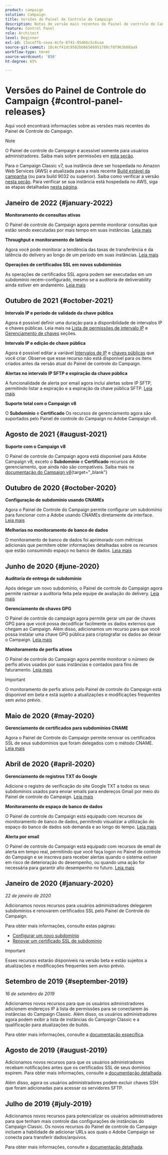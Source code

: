 ```yaml
---
product: campaign
solution: Campaign
title: Versões do Painel de Controle do Campaign
description: Notas de versão mais recentes do Painel de controle do Campaign.
feature: Control Panel
role: Architect
level: Beginner
exl-id: 13aceffb-ceaa-4cfe-8741-95d66c5c6caa
source-git-commit: 10c4cf41dc9502bb66566951780cf8f963b08aa9
workflow-type: tm+mt
source-wordcount: '858'
ht-degree: 65%

---
```


# Versões do Painel de Controle do Campaign {#control-panel-releases}

Aqui você encontrará informações sobre as versões mais recentes do Painel de Controle do Campaign.

>[!NOTE]
>
>O Painel de controle do Campaign é acessível somente para usuários administradores. Saiba mais sobre permissões em [esta seção](https://experienceleague.adobe.com/docs/control-panel/using/discover-control-panel/managing-permissions.html?lang=pt-BR#discover-control-panel).
>
>Para o Campaign Classic v7, sua instância deve ser hospedada no Amazon Web Services (AWS) e atualizada para a mais recente [Build estável da campanha](https://experienceleague.adobe.com/docs/campaign-classic/using/release-notes/rn-overview.html?lang=pt-BR#rn-statuses) (ou para build 9032 ou superior). Saiba como verificar a versão [nesta seção](https://experienceleague.adobe.com/docs/campaign-classic/using/getting-started/starting-with-adobe-campaign/launching-adobe-campaign.html?lang=pt-BR#getting-your-campaign-version). Para verificar se sua instância está hospedada no AWS, siga as etapas detalhadas [nesta página](faq.md#hosted-aws).

## Janeiro de 2022 {#january-2022}

**Monitoramento de consultas ativas**

O Painel de controle do Campaign agora permite monitorar consultas que estão sendo executadas por mais tempo em suas instâncias. [Leia mais](performance-monitoring/using/database-active-queries.md)

**Throughput e monitoramento de latência**

Agora você pode monitorar a tendência das taxas de transferência e da latência do delivery ao longo de um período em suas instâncias. [Leia mais](performance-monitoring/using/thoughputs-latencies.md)

**Operações de certificados SSL em novos subdomínios**

As operações de certificados SSL agora podem ser executadas em um subdomínio recém-configurado, mesmo se a auditoria de deliverability ainda estiver em andamento. [Leia mais](subdomains-certificates/using/renewing-subdomain-certificate.md)

## Outubro de 2021 {#october-2021}

**Intervalo IP e período de validade da chave pública**

Agora é possível definir uma duração para a disponibilidade de intervalos IP e chaves públicas. Leia mais na [Lista de permissões de intervalo IP](sftp/using/ip-range-allow-listing.md#adding-ip-addresses-allow-list) e [Gerenciamento de chaves](sftp/using/key-management.md#installing-ssh-key) seções.

**Intervalo IP e edição de chave pública**

Agora é possível editar a variável [Intervalos de IP](sftp/using/ip-range-allow-listing.md#editing-ip-ranges) e [chaves públicas](sftp/using/key-management.md#editing-public-keys) que você criar. Observe que esse recurso não está disponível para os itens criados antes da versão atual do Painel de controle do Campaign.

**Alertas no intervalo IP SFTP e expiração da chave pública**

A funcionalidade de alerta por email agora inclui alertas sobre IP SFTP, permitindo listar a expiração e a expiração da chave pública SFTP. [Leia mais](performance-monitoring/using/email-alerting.md)

**Suporte total com o Campaign v8**

O **Subdomínio** e **Certificado** Os recursos de gerenciamento agora são suportados pelo Painel de controle do Campaign no Adobe Campaign v8.

## Agosto de 2021 {#august-2021}

**Suporte com o Campaign v8**

O Painel de controle do Campaign agora está disponível para Adobe Campaign v8, exceto o **Subdomínio** e **Certificado** recursos de gerenciamento, que ainda não são compatíveis. Saiba mais na [documentação do Campaign v8](https://experienceleague.adobe.com/docs/campaign/campaign-v8/deploy/self-service.html){target=&quot;_blank&quot;}

## Outubro de 2020 {#october-2020}

**Configuração de subdomínio usando CNAMEs**

Agora o Painel de Controle do Campaign permite configurar um subdomínio para funcionar com a Adobe usando CNAMEs diretamente da interface. [Leia mais](subdomains-certificates/using/setting-up-new-subdomain.md)

**Melhorias no monitoramento de banco de dados**

O monitoramento de banco de dados foi aprimorado com métricas adicionais que permitem obter informações detalhadas sobre os recursos que estão consumindo espaço no banco de dados. [Leia mais](performance-monitoring/using/database-monitoring.md)

## Junho de 2020 {#june-2020}

**Auditoria de entrega de subdomínio**

Após delegar um novo subdomínio, o Painel de controle do Campaign agora permite rastrear a auditoria feita pela equipe de avaliação do delivery. [Leia mais](subdomains-certificates/using/setting-up-new-subdomain.md)

**Gerenciamento de chaves GPG**

O Painel de controle do campaign agora permite gerar um par de chaves GPG para que você possa decodificar facilmente os dados externos que chegam ao Campaign. Além disso, adicionamos um recurso para que você possa instalar uma chave GPG pública para criptografar os dados ao deixar o Campaign. [Leia mais](instances-settings/using/gpg-keys-management.md)

**Monitoramento de perfis ativos**

O Painel de controle do Campaign agora permite monitorar o número de perfis ativos usados por suas instâncias e contados para fins de faturamento. [Leia mais](performance-monitoring/using/active-profiles-monitoring.md)

>[!IMPORTANT]
>
>O monitoramento de perfis ativos pelo Painel de controle do Campaign está disponível em beta e está sujeito a atualizações e modificações frequentes sem aviso prévio.

## Maio de 2020 {#may-2020}

**Gerenciamento de certificados para subdomínios CNAME**

Agora o Painel de Controle do Campaign permite renovar os certificados SSL de seus subdomínios que foram delegados com o método CNAME. [Leia mais](subdomains-certificates/using/renewing-subdomain-certificate.md)

## Abril de 2020 {#april-2020}

**Gerenciamento de registros TXT do Google**

Adicione o registro de verificação do site Google TXT a todos os seus subdomínios usados para enviar emails para endereços Gmail por meio do Painel de controle do Campaign. [Leia mais](subdomains-certificates/using/managing-txt-records.md)

**Monitoramento de espaço de banco de dados**

O Painel de controle do Campaign está equipado com recursos de monitoramento de banco de dados, permitindo visualizar a utilização do espaço do banco de dados sob demanda e ao longo do tempo. [Leia mais](performance-monitoring/using/database-monitoring.md)

**Alerta por email**

O Painel de controle do Campaign está equipado com recursos de email de alerta em tempo real, permitindo que você faça logon no Painel de controle do Campaign e se inscreva para receber alertas quando o sistema estiver em risco de deterioração do desempenho, ou quando uma ação for necessária para garantir alto desempenho no futuro. [Leia mais](performance-monitoring/using/email-alerting.md)

## Janeiro de 2020 {#january-2020}

*22 de janeiro de 2020*

Adicionamos novos recursos para usuários administradores delegarem subdomínios e renovarem certificados SSL pelo Painel de Controle do Campaign.

Para obter mais informações, consulte estas páginas:
* [Configurar um novo subdomínio](subdomains-certificates/using/setting-up-new-subdomain.md)
* [Renovar um certificado SSL de subdomínio](subdomains-certificates/using/renewing-subdomain-certificate.md)

>[!IMPORTANT]
>
>Esses recursos estarão disponíveis na versão beta e estão sujeitos a atualizações e modificações frequentes sem aviso prévio.

## Setembro de 2019 {#september-2019}

*16 de setembro de 2019*

Adicionamos novos recursos para que os usuários administradores adicionem endereços IP à lista de permissões para se conectarem às instâncias do Campaign Classic.
Além disso, os usuários administradores agora podem exibir a lista de instâncias do Campaign Classic e a qualificação para atualizações de builds.

Para obter mais informações, consulte a [documentação específica](instances-settings/using/ip-allow-listing-instance-access.md).

## Agosto de 2019 {#august-2019}

Adicionamos novos recursos para que os usuários administradores recebam notificações antes que os certificados SSL de seus domínios expirem. Para obter mais informações, consulte a [documentação detalhada](subdomains-certificates/using/monitoring-ssl-certificates.md).

Além disso, agora os usuários administradores podem excluir chaves SSH que foram adicionadas para acessar os servidores SFTP.

## Julho de 2019 {#july-2019}

Adicionamos novos recursos para potencializar os usuários administradores para que tenham mais controle das configurações de instâncias do Campaign Classic. Os novos recursos do Painel de controle do Campaign incluem a habilidade de adicionar URLs aos quais o Adobe Campaign se conecta para transferir dados/arquivos.

Para obter mais informações, consulte a [documentação detalhada](instances-settings/using/url-permissions.md).
